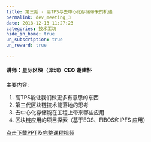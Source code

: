 ```yaml
---
title: 第三期 - 高TPS与去中心化存储带来的机遇
permalink: dev_meeting_3
date: 2018-12-13 11:27:23
categories: 技术工坊
hide_in_home: true
un_subscription: true
un_reward: true

---
```



#### 讲师：星际区块（深圳）CEO 谢建怀

主要内容:
  1. 高TPS能让我们做更多有意思的东西
  2. 第三代区块链技术能落地的思考   
  3. 去中心化存储能在工程上带来哪些应用
  4. 区块链应用的项目探索（基于EOS、FIBOS和IPFS 应用）

[点击下载PPT](https://wiki.learnblockchain.cn/pdf/meeting_3.pdf)及[完整课程视频](https://m.qlchat.com/live/channel/channelPage/2000002746846802.htm)
